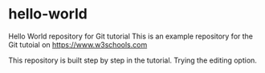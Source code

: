 # hello-world
Hello World repository for Git tutorial
This is an example repository for the Git tutoial on https://www.w3schools.com

This repository is built step by step in the tutorial.
Trying the editing option.

